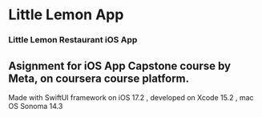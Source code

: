 # Little Lemon App
### Little Lemon Restaurant iOS App
## Asignment for iOS App Capstone course by Meta, on coursera course platform.
Made with SwiftUI framework on iOS 17.2 , developed on Xcode 15.2 , mac OS Sonoma 14.3
